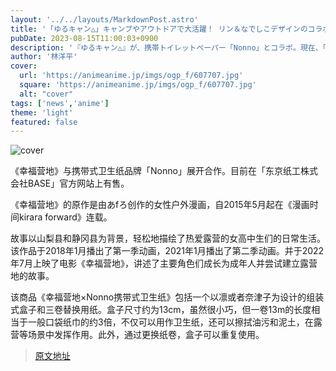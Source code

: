 ```yaml
---
layout: '../../layouts/MarkdownPost.astro'
title: '「ゆるキャン△」キャンプやアウトドアで大活躍！ リン＆なでしこデザインのコラボ“携帯トイレットペーパー”登場'
pubDate: 2023-08-15T11:00:03+0900
description: '『ゆるキャン△』が、携帯トイレットペーパー「Nonno」とコラボ。現在、「東京紙工株式会社BASE」公式サイトにて販売している。'
author: '林洋平'
cover:
  url: 'https://animeanime.jp/imgs/ogp_f/607707.jpg'
  square: 'https://animeanime.jp/imgs/ogp_f/607707.jpg'
  alt: "cover"
tags: ['news','anime']
theme: 'light'
featured: false
---
```


![cover](https://animeanime.jp/imgs/ogp_f/607707.jpg)

《幸福营地》与携带式卫生纸品牌「Nonno」展开合作。目前在「东京纸工株式会社BASE」官方网站上有售。

《幸福营地》的原作是由あfろ创作的女性户外漫画，自2015年5月起在《漫画时间kirara forward》连载。

故事以山梨县和静冈县为背景，轻松地描绘了热爱露营的女高中生们的日常生活。该作品于2018年1月播出了第一季动画，2021年1月播出了第二季动画。并于2022年7月上映了电影《幸福营地》，讲述了主要角色们成长为成年人并尝试建立露营地的故事。

该商品《幸福营地×Nonno携带式卫生纸》包括一个以凛或者奈津子为设计的组装式盒子和三卷替换用纸。盒子尺寸约为13cm，虽然很小巧，但一卷13m的长度相当于一般口袋纸巾的约3倍，不仅可以用作卫生纸，还可以擦拭油污和泥土，在露营等场景中发挥作用。此外，通过更换纸卷，盒子可以重复使用。

>[原文地址](https://animeanime.jp/article/2023/08/15/79287.html)  